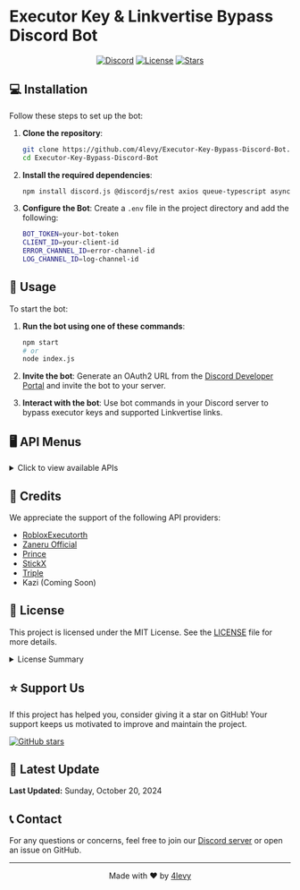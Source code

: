 # Executor Key & Linkvertise Bypass Discord Bot

<div align="center">

[![Discord](https://img.shields.io/discord/1007520773096886323?color=7289DA&logo=discord&logoColor=white)](https://discord.gg/TSdpyMMfrU)
[![License](https://img.shields.io/badge/license-MIT-blue.svg)](https://opensource.org/licenses/MIT)
[![Stars](https://img.shields.io/github/stars/4levy/Executor-Key-Bypass-Discord-Bot.svg?style=social)](https://github.com/4levy/Executor-Key-Bypass-Discord-Bot/stargazers)

</div>

## 💻 Installation

Follow these steps to set up the bot:

1. **Clone the repository**:
   ```bash
   git clone https://github.com/4levy/Executor-Key-Bypass-Discord-Bot.git
   cd Executor-Key-Bypass-Discord-Bot
   ```

2. **Install the required dependencies**:
   ```bash
   npm install discord.js @discordjs/rest axios queue-typescript async-mutex winston dotenv
   ```

3. **Configure the Bot**:
   Create a `.env` file in the project directory and add the following:
   ```bash
   BOT_TOKEN=your-bot-token
   CLIENT_ID=your-client-id
   ERROR_CHANNEL_ID=error-channel-id
   LOG_CHANNEL_ID=log-channel-id
   ```

## 🚀 Usage

To start the bot:

1. **Run the bot using one of these commands**:
   ```bash
   npm start
   # or
   node index.js
   ```

2. **Invite the bot**:
   Generate an OAuth2 URL from the [Discord Developer Portal](https://discord.com/developers/applications) and invite the bot to your server.

3. **Interact with the bot**:
   Use bot commands in your Discord server to bypass executor keys and supported Linkvertise links.

## 🖥️ API Menus

<details>
<summary>Click to view available APIs</summary>

| API | Description |
|-----|-------------|
| RobloxExecutorth | ![RobloxExecutorth API Menu](![image](https://github.com/user-attachments/assets/5b3ecf72-6973-41d2-83f9-adf7e38c6c3d)) |
| Zaneru | ![Zaneru API Menu](https://github.com/user-attachments/assets/ac2025df-ce06-4bff-91c7-12e9cdd13770) |
| Prince | ![Prince API Menu](https://github.com/user-attachments/assets/4a79f99e-ee49-40d6-baeb-f3bec52161f6) |
| XKeybypass | ![Xkeybypass API Menu](https://github.com/user-attachments/assets/d0dcfbd3-5b10-4de6-85f1-900886a7e451) |
| Triple | ![Triple API MENU](https://github.com/user-attachments/assets/21368ed6-50e4-41e2-8beb-6798d024e4a8) |
| Kazi | ![Kazi API MENU](https://github.com/user-attachments/assets/87f32f77-0b2c-4e31-a6b2-31b6f79435f4) |

</details>

## 👏 Credits

We appreciate the support of the following API providers:

- [RobloxExecutorth](https://discord.gg/T8ssT6TXKz)
- [Zaneru Official](https://discord.gg/n9tj34TpC7)
- [Prince](https://discord.gg/JdfNG6bEQn)
- [StickX](https://discord.gg/WX5GTAs4GG)
- [Triple](https://discord.gg/pcvm4UXfMR)
- Kazi (Coming Soon)

## 📜 License

This project is licensed under the MIT License. See the [LICENSE](LICENSE) file for more details.

<details>
<summary>License Summary</summary>

### 🌍 English

#### ✅ Permissions
- Commercial use
- Modification
- Distribution
- Private use

#### ❌ Limitations
- No liability (except in cases of gross negligence or intentional misconduct)
- No warranty

#### ⚠️ Conditions
- License and copyright notice must be included

### 🇹🇭 Thai

#### ✅ สิทธิ์การใช้งาน
- การใช้งานเชิงพาณิชย์
- การแก้ไข
- การแจกจ่าย
- การใช้งานส่วนตัว

#### ❌ ข้อจำกัด
- ไม่มีความรับผิดชอบ (ยกเว้นในกรณีของความประมาทเลินเล่ออย่างร้ายแรงหรือเจตนาทำให้เกิดความเสียหาย)
- ไม่มีการรับประกัน

#### ⚠️ เงื่อนไข
- ต้องระบุลิขสิทธิ์และใบอนุญาต

</details>

## ⭐ Support Us

If this project has helped you, consider giving it a star on GitHub! Your support keeps us motivated to improve and maintain the project.

[![GitHub stars](https://img.shields.io/github/stars/4levy/Executor-Key-Bypass-Discord-Bot.svg?style=social&label=Star)](https://github.com/4levy/Executor-Key-Bypass-Discord-Bot)

## 🔄 Latest Update

**Last Updated:** Sunday, October 20, 2024

## 📞 Contact

For any questions or concerns, feel free to join our [Discord server](https://discord.gg/TSdpyMMfrU) or open an issue on GitHub.

---

<div align="center">

Made with ❤️ by [4levy](https://github.com/4levy)

</div>
